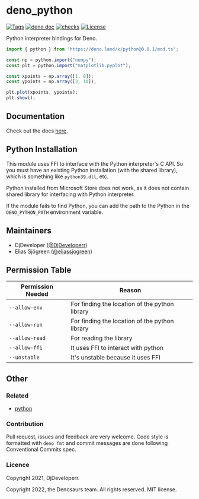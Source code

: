 # deno_python

[![Tags](https://img.shields.io/github/release/denosaurs/deno_python)](https://github.com/denosaurs/deno_python/releases)
[![deno doc](https://doc.deno.land/badge.svg)](https://doc.deno.land/https/deno.land/x/python/mod.ts)
[![checks](https://github.com/denosaurs/deno_python/actions/workflows/checks.yml/badge.svg)](https://github.com/denosaurs/deno_python/actions/workflows/checks.yml)
[![License](https://img.shields.io/github/license/denosaurs/deno_python)](https://github.com/denosaurs/deno_python/blob/master/LICENSE)

Python interpreter bindings for Deno.

```ts
import { python } from "https://deno.land/x/python@0.0.1/mod.ts";

const np = python.import("numpy");
const plt = python.import("matplotlib.pyplot");

const xpoints = np.array([1, 8]);
const ypoints = np.array([3, 10]);

plt.plot(xpoints, ypoints);
plt.show();
```

## Documentation

Check out the docs
[here](https://doc.deno.land/https://deno.land/x/python@0.0.1/mod.ts).

## Python Installation

This module uses FFI to interface with the Python interpreter's C API. So you
must have an existing Python installation (with the shared library), which is
something like `python39.dll`, etc.

Python installed from Microsoft Store does not work, as it does not contain
shared library for interfacing with Python interpreter.

If the module fails to find Python, you can add the path to the Python in the
`DENO_PYTHON_PATH` environment variable.

## Maintainers

- DjDeveloper ([@DjDeveloperr](https://github.com/DjDeveloperr))
- Elias Sjögreen ([@eliassjogreen](https://github.com/eliassjogreen))

## Permission Table

| Permission Needed | Reason                                         |
| ----------------- | ---------------------------------------------- |
| `--allow-env`     | For finding the location of the python library |
| `--allow-run`     | For finding the location of the python library |
| `--allow-read`    | For reading the library                        |
| `--allow-ffi`     | It uses FFI to interact with python            |
| `--unstable`      | It's unstable because it uses FFI              |

## Other

### Related

- [python](https://www.python.org/)

### Contribution

Pull request, issues and feedback are very welcome. Code style is formatted with
`deno fmt` and commit messages are done following Conventional Commits spec.

### Licence

Copyright 2021, DjDeveloperr.

Copyright 2022, the Denosaurs team. All rights reserved. MIT license.
